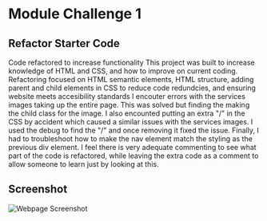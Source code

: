 # Module Challenge 1

## Refactor Starter Code
Code refactored to increase functionality
This project was built to increase knowledge of HTML and CSS, and how to improve on current coding.
Refactoring focused on HTML semantic elements, HTML structure, adding parent and child elements in CSS to reduce code redundcies, and ensuring website meets accesibility standards
I encouter errors with the services images taking up the entire page. This was solved but finding the making the child class for the image. 
I also encounted putting an extra "/" in the CSS by accident which caused a similar issues with the services images. I used the debug to find the "/" and once removing it fixed the issue.
Finally, I had to troubleshoot how to make the nav element match the styling as the previous div element. 
I feel there is very adequate commenting to see what part of the code is refactored, while leaving the extra code as a comment to allow someone to learn just by looking at this. 

## Screenshot

 

![Webpage Screenshot](/assets/images/HoriseonModule1Challenge.png?raw=true)






